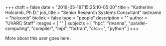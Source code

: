 +++
draft = false
date = "2019-05-19T15:25:10-05:00"
title = "Katherine Holcomb, Ph.D."
job_title = "Senior Research Systems Consultant"
lastname = "holcomb"
biolink = false
type = "people"
description = ""
author = "UVARC Staff"
images = [
  ""
]
subjects = [
  "hpc",
  "rivanna",
  "parallel-computing",
  "compiler",
  "mpi",
  "fortran",
  "c/c++",
  "python"
]
+++

More about this user goes here.
